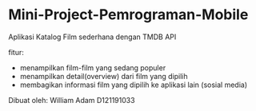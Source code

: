 # Mini-Project-Pemrograman-Mobile

Aplikasi Katalog Film sederhana dengan TMDB API

fitur:
- menampilkan film-film yang sedang populer
- menampilkan detail(overview) dari film yang dipilih
- membagikan informasi film yang dipilih ke aplikasi lain (sosial media)

Dibuat oleh: 
William Adam
D121191033
